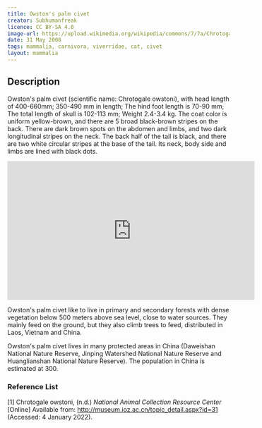 ```yaml
---
title: Owston's palm civet
creator: Subhumanfreak
licence: CC BY-SA 4.0
image-url: https://upload.wikimedia.org/wikipedia/commons/7/7a/Chrotogale_owstoni_PWP.jpg
date: 31 May 2008
tags: mammalia, carnivora, viverridae, cat, civet
layout: mammalia
---
```


## Description

Owston's palm civet (scientific name: Chrotogale owstoni), with head length of 400-660mm; 350-490 mm in length; The hind foot length is 70-90 mm; The total length of skull is 102-113 mm; Weight 2.4-3.4 kg. The coat color is uniform yellow-brown, and there are 5 broad black-brown stripes on the back. There are dark brown spots on the abdomen and limbs, and two dark longitudinal stripes on the neck. The back half of the tail is black, and there are two white circular stripes at the base of the tail. Its neck, body side and limbs are lined with black dots.

<iframe class="video" width="560" height="315" src="https://www.youtube.com/embed/GLw6AMCiw6w" title="YouTube video player" frameborder="0" allow="accelerometer; autoplay; clipboard-write; encrypted-media; gyroscope; picture-in-picture" allowfullscreen></iframe>


Owston's palm civet like to live in primary and secondary forests with dense vegetation below 500 meters above sea level, close to water sources. They mainly feed on the ground, but they also climb trees to feed, distributed in Laos, Vietnam and China.

Owston's palm civet lives in many protected areas in China (Daweishan National Nature Reserve, Jinping Watershed National Nature Reserve and Huanglianshan National Nature Reserve). The population in China is estimated at 300.




### Reference List
[1] Chrotogale owstoni, (n.d.) _National Animal Collection Resource Center_ [Online] Available from:
http://museum.ioz.ac.cn/topic_detail.aspx?id=31 (Accessed: 4 January 2022).

